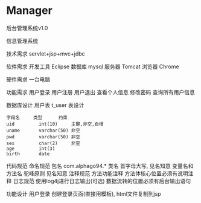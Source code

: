 # Manager
后台管理系统v1.0

信息管理系统

技术需求
	servlet+jsp+mvc+jdbc
	
软件需求
	开发工具 Eclipse
	数据库 mysql
	服务器 Tomcat
	浏览器 Chrome
	
硬件需求
	一台电脑

功能需求
	用户登录
	用户注册
	用户退出
	查看个人信息
	修改密码
	查询所有用户信息

数据库设计
	用户表 t_user
	表设计
	
	字段名		类型		约束
	uid			int(10) 	主键,非空,自增
	uname		varchar(50)	非空
	pwd			varchar(50)	非空
	sex			char(2)		非空
	age			int(3)	
	birth		date
	
代码规范
	命名规范
		包名 com.alphago94.*
		类名 首字母大写, 见名知意
		变量名和方法名 驼峰原则 见名知意
	注释规范
		方法功能注释
		方法体核心位置必须有说明注释
	日志规范
		使用log4j进行日志输出(可选)
		数据流转的位置必须有后台输出语句

功能设计
	用户登录
		创建登录页面(直接用模板), html文件复制到jsp
